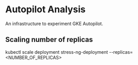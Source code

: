 # Autopilot Analysis
An infrastructure to experiment GKE Autopilot.


## Scaling number of replicas
kubectl scale deployment stress-ng-deployment --replicas=<NUMBER_OF_REPLICAS>